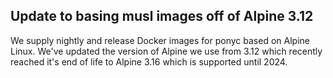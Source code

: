 ## Update to basing musl images off of Alpine 3.12

We supply nightly and release Docker images for ponyc based on Alpine Linux. We've updated the version of Alpine we use from 3.12 which recently reached it's end of life to Alpine 3.16 which is supported until 2024.

